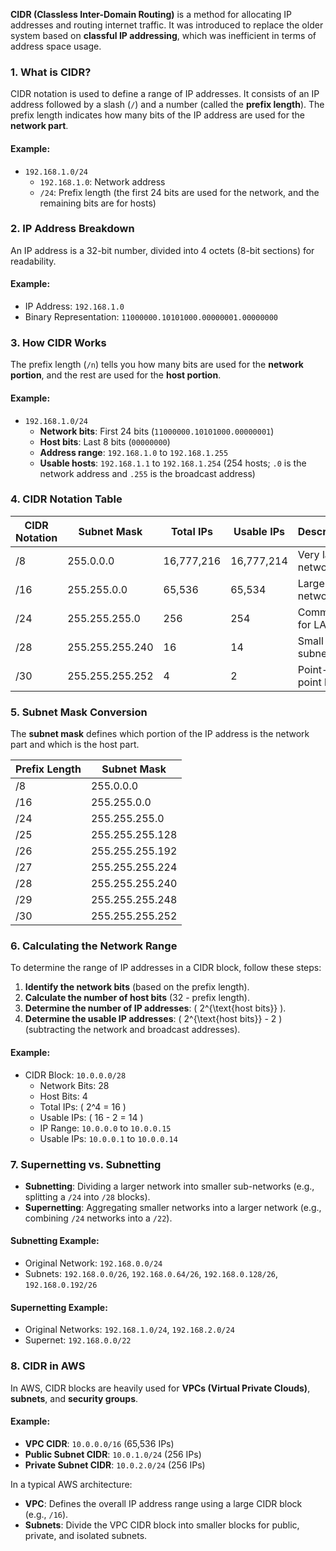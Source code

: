 **CIDR (Classless Inter-Domain Routing)** is a method for allocating IP addresses and routing internet traffic. It was introduced to replace the older system based on **classful IP addressing**, which was inefficient in terms of address space usage.

### 1. **What is CIDR?**
CIDR notation is used to define a range of IP addresses. It consists of an IP address followed by a slash (`/`) and a number (called the **prefix length**). The prefix length indicates how many bits of the IP address are used for the **network part**.

#### Example:
- `192.168.1.0/24`
    - `192.168.1.0`: Network address
    - `/24`: Prefix length (the first 24 bits are used for the network, and the remaining bits are for hosts)

### 2. **IP Address Breakdown**
An IP address is a 32-bit number, divided into 4 octets (8-bit sections) for readability.

#### Example:
- IP Address: `192.168.1.0`
- Binary Representation: `11000000.10101000.00000001.00000000`

### 3. **How CIDR Works**
The prefix length (`/n`) tells you how many bits are used for the **network portion**, and the rest are used for the **host portion**.

#### Example:
- `192.168.1.0/24`
    - **Network bits**: First 24 bits (`11000000.10101000.00000001`)
    - **Host bits**: Last 8 bits (`00000000`)
    - **Address range**: `192.168.1.0` to `192.168.1.255`
    - **Usable hosts**: `192.168.1.1` to `192.168.1.254` (254 hosts; `.0` is the network address and `.255` is the broadcast address)

### 4. **CIDR Notation Table**

| CIDR Notation | Subnet Mask       | Total IPs | Usable IPs | Description          |
|---------------|-------------------|-----------|------------|----------------------|
| /8            | 255.0.0.0         | 16,777,216| 16,777,214 | Very large network   |
| /16           | 255.255.0.0       | 65,536    | 65,534     | Large network        |
| /24           | 255.255.255.0     | 256       | 254        | Common for LANs      |
| /28           | 255.255.255.240   | 16        | 14         | Small subnetwork     |
| /30           | 255.255.255.252   | 4         | 2          | Point-to-point link  |

### 5. **Subnet Mask Conversion**
The **subnet mask** defines which portion of the IP address is the network part and which is the host part.

| Prefix Length | Subnet Mask       |
|---------------|-------------------|
| /8            | 255.0.0.0         |
| /16           | 255.255.0.0       |
| /24           | 255.255.255.0     |
| /25           | 255.255.255.128   |
| /26           | 255.255.255.192   |
| /27           | 255.255.255.224   |
| /28           | 255.255.255.240   |
| /29           | 255.255.255.248   |
| /30           | 255.255.255.252   |

### 6. **Calculating the Network Range**
To determine the range of IP addresses in a CIDR block, follow these steps:

1. **Identify the network bits** (based on the prefix length).
2. **Calculate the number of host bits** (32 - prefix length).
3. **Determine the number of IP addresses**: \( 2^{\text{host bits}} \).
4. **Determine the usable IP addresses**: \( 2^{\text{host bits}} - 2 \) (subtracting the network and broadcast addresses).

#### Example:
- CIDR Block: `10.0.0.0/28`
    - Network Bits: 28
    - Host Bits: 4
    - Total IPs: \( 2^4 = 16 \)
    - Usable IPs: \( 16 - 2 = 14 \)
    - IP Range: `10.0.0.0` to `10.0.0.15`
    - Usable IPs: `10.0.0.1` to `10.0.0.14`

### 7. **Supernetting vs. Subnetting**
- **Subnetting**: Dividing a larger network into smaller sub-networks (e.g., splitting a `/24` into `/28` blocks).
- **Supernetting**: Aggregating smaller networks into a larger network (e.g., combining `/24` networks into a `/22`).

#### Subnetting Example:
- Original Network: `192.168.0.0/24`
- Subnets: `192.168.0.0/26`, `192.168.0.64/26`, `192.168.0.128/26`, `192.168.0.192/26`

#### Supernetting Example:
- Original Networks: `192.168.1.0/24`, `192.168.2.0/24`
- Supernet: `192.168.0.0/22`

### 8. **CIDR in AWS**
In AWS, CIDR blocks are heavily used for **VPCs (Virtual Private Clouds)**, **subnets**, and **security groups**.

#### Example:
- **VPC CIDR**: `10.0.0.0/16` (65,536 IPs)
- **Public Subnet CIDR**: `10.0.1.0/24` (256 IPs)
- **Private Subnet CIDR**: `10.0.2.0/24` (256 IPs)

In a typical AWS architecture:
- **VPC**: Defines the overall IP address range using a large CIDR block (e.g., `/16`).
- **Subnets**: Divide the VPC CIDR block into smaller blocks for public, private, and isolated subnets.
